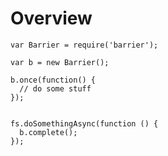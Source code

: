 
# Overview

    var Barrier = require('barrier');

    var b = new Barrier();

    b.once(function() {
      // do some stuff
    });


    fs.doSomethingAsync(function () {
      b.complete();
    });
